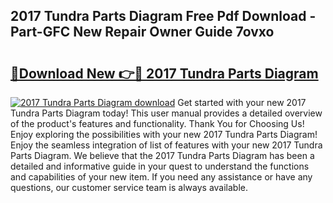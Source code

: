 ## 2017 Tundra Parts Diagram Free Pdf Download - Part-GFC New Repair Owner Guide 7ovxo

# <h2><a href="http://dfpf4py.blite.top/?on=2017+Tundra+Parts+Diagram">🔗Download New 👉🔴 2017 Tundra Parts Diagram</a></h2>

[![2017 Tundra Parts Diagram download](https://i.imgur.com/lujVjoI.png)](http://dfpf4py.blite.top/?on=2017+Tundra+Parts+Diagram)
Get started with your new 2017 Tundra Parts Diagram today! This user manual provides a detailed overview of the product's features and functionality. Thank You for Choosing Us! Enjoy exploring the possibilities with your new 2017 Tundra Parts Diagram! Enjoy the seamless integration of list of features with your new 2017 Tundra Parts Diagram. We believe that the 2017 Tundra Parts Diagram has been a detailed and informative guide in your quest to understand the functions and capabilities of your new item. If you need any assistance or have any questions, our customer service team is always available.
